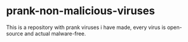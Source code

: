 # prank-non-malicious-viruses
This is a repository with prank viruses i have made, every virus is open-source and actual malware-free.
